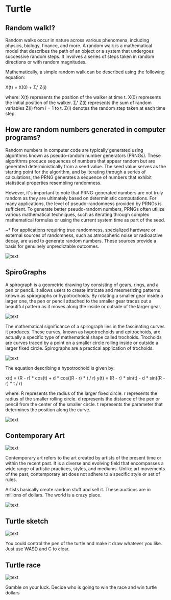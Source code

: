 # Turtle

## Random walk!?
Random walks occur in nature across various phenomena, including physics, biology, finance, and more. A random walk is a mathematical model that describes the path of an object or a system that undergoes successive random steps. It involves a series of steps taken in random directions or with random magnitudes.

Mathematically, a simple random walk can be described using the following equation:

X(t) = X(0) + Σᵢᵗ Z(i)

where:
X(t) represents the position of the walker at time t.
X(0) represents the initial position of the walker.
Σᵢᵗ Z(i) represents the sum of random variables Z(i) from i = 1 to t. Z(i) denotes the random step taken at each time step.

## How are random numbers generated in computer programs?

Random numbers in computer code are typically generated using algorithms known as pseudo-random number generators (PRNGs). These algorithms produce sequences of numbers that appear random but are generated deterministically from a seed value. The seed value serves as the starting point for the algorithm, and by iterating through a series of calculations, the PRNG generates a sequence of numbers that exhibit statistical properties resembling randomness.

However, it's important to note that PRNG-generated numbers are not truly random as they are ultimately based on deterministic computations. For many applications, the level of pseudo-randomness provided by PRNGs is sufficient. To generate better pseudo-random numbers, PRNGs often utilize various mathematical techniques, such as iterating through complex mathematical formulas or using the current system time as part of the seed.

~* For applications requiring true randomness, specialized hardware or external sources of randomness, such as atmospheric noise or radioactive decay, are used to generate random numbers. These sources provide a basis for genuinely unpredictable outcomes.

![text](./assets/random-walk.png "Random walk generated by turtle which can move and rotate randomly in 4 directions")


## SpiroGraphs
A spirograph is a geometric drawing toy consisting of gears, rings, and a pen or pencil. It allows users to create intricate and mesmerizing patterns known as spirographs or hypotrochoids. By rotating a smaller gear inside a larger one, the pen or pencil attached to the smaller gear traces out a beautiful pattern as it moves along the inside or outside of the larger gear.

![text](./assets/bi.png "A series of spirogpahs with 180 degree rotation when the radius is allowed to vary")

The mathematical significance of a spirograph lies in the fascinating curves it produces. These curves, known as hypotrochoids and epitrochoids, are actually a specific type of mathematical shape called trochoids. Trochoids are curves traced by a point on a smaller circle rolling inside or outside a larger fixed circle. Spirographs are a practical application of trochoids.

![text](./assets/tri.png "A spiral emerges when the angle is set to 120 degrees and the radius is allowed to change")

The equation describing a hypotrochoid is given by:

x(t) = (R - r) * cos(t) + d * cos((R - r) * t / r)
y(t) = (R - r) * sin(t) - d * sin((R - r) * t / r)

where:
R represents the radius of the larger fixed circle.
r represents the radius of the smaller rolling circle.
d represents the distance of the pen or pencil from the center of the smaller circle.
t represents the parameter that determines the position along the curve.
  
![text](./assets/circ.png "A series of spirographs for a given radius completes this pattern")

## Contemporary Art

![text](./assets/art.png)

Contemporary art refers to the art created by artists of the present time or within the recent past. It is a diverse and evolving field that encompasses a wide range of artistic practices, styles, and mediums. Unlike art movements of the past, contemporary art does not adhere to a specific style or set of rules.

Artists basically create random stuff and sell it. These auctions are in millions of dollars. The world is a crazy place.

![text](./assets/abs-art.png)


## Turtle sketch

![text](./assets/turtle-sketch.png)

You could control the pen of the turtle and make it draw whatever you like. Just use WASD and C to clear.

## Turtle race

![text](./assets/turtle-race.png)

Gamble on your luck. Decide who is going to win the race and win turtle dollars
